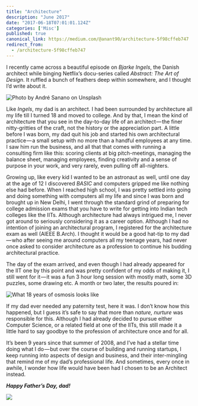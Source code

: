 ```yaml
---
title: "Architecture"
description: "June 2017"
date: "2017-06-18T07:01:01.124Z"
categories: ['Misc']
published: true
canonical_link: https://medium.com/@anant90/architecture-5f98cffeb747
redirect_from:
  - /architecture-5f98cffeb747
---
```


I recently came across a beautiful episode on _Bjarke Ingels_, the Danish architect while binging Netflix’s docu-series called _Abstract: The Art of Design_. It ruffled a bunch of feathers deep within somewhere, and I thought I’d write about it.

![Photo by [André Sanano](https://unsplash.com/photos/gQ06DrUzNIk) on [Unsplash](https://unsplash.com/)](./asset-1.jpeg)

Like _Ingels_, my dad is an architect. I had been surrounded by architecture all my life till I turned 18 and moved to college. And by that, I mean the kind of architecture that you see in the day-to-day life of an architect — the finer nitty-gritties of the craft, not the history or the appreciation part. A little before I was born, my dad quit his job and started his own architectural practice — a small setup with no more than a handful employees at any time. I saw him run the business, and all that that comes with running a consulting firm like this: scoring clients at big pitch-meetings, managing the balance sheet, managing employees, finding creativity and a sense of purpose in your work, and very rarely, even pulling off all-nighters.

Growing up, like every kid I wanted to be an astronaut as well, until one day at the age of 12 I discovered _BASIC_ and computers gripped me like nothing else had before. When I reached high school, I was pretty settled into going and doing something with computers all my life and since I was born and brought up in New Delhi, I went through the standard grind of preparing for college admission exams that you have to write for getting into Indian tech colleges like the IITs. Although architecture had always intrigued me, I never got around to seriously considering it as a career option. Although I had no intention of joining an architectural program, I registered for the architecture exam as well (AIEEE B.Arch). I thought it would be a good hat-tip to my dad — who after seeing me around computers all my teenage years, had never once asked to consider architecture as a profession to continue his budding architectural practice.

The day of the exam arrived, and even though I had already appeared for the IIT one by this point and was pretty confident of my odds of making it, I still went for it — it was a fun 3 hour long session with mostly math, some 3D puzzles, some drawing etc. A month or two later, the results poured in:

![What 18 years of osmosis looks like](./asset-2.png)

If my dad ever needed any paternity test, here it was. I don’t know how this happened, but I guess it’s safe to say that more than _nature, nurture_ was  responsible for this. Although I had already decided to pursue either Computer Science, or a related field at one of the IITs, this still made it a little hard to say goodbye to the profession of architecture once and for all.

It’s been 9 years since that summer of 2008, and I’ve had a stellar time doing what I do — but over the course of building and running startups, I keep running into aspects of design and business, and their inter-mingling that remind me of my dad’s professional life. And sometimes, every once in awhile, I wonder how life would have been had I chosen to be an Architect instead.

**_Happy Father’s Day, dad!_**

![](./asset-3.jpeg)
